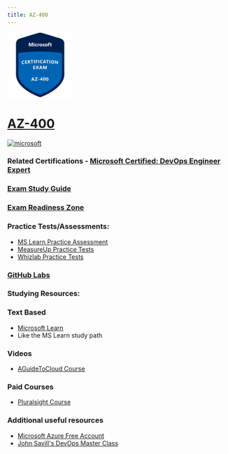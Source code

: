```yaml
---
title: AZ-400
---
```


<img src="/Images/certs/az-400.png" width="150" height="150">

# [AZ-400](https://learn.microsoft.com/certifications/exams/az-400)

<a href='https://learn.microsoft.com/en-us/certifications/browse/?type=role-based&levels=advanced' target="_blank"><img alt='microsoft' src='https://img.shields.io/badge/expert-100000?style=for-the-badge&logo=microsoft&logoColor=white&labelColor=0078D4&color=212221'/></a>


### Related Certifications - [Microsoft Certified: DevOps Engineer Expert](https://learn.microsoft.com/en-us/certifications/devops-engineer/)

### [Exam Study Guide](https://aka.ms/az400-studyguide)
### [Exam Readiness Zone](https://learn.microsoft.com/en-us/shows/exam-readiness-zone/preparing-for-az-400-configure-processes-and-communications-1-of-5/)

### Practice Tests/Assessments:
- [MS Learn Practice Assessment](https://learn.microsoft.com/certifications/exams/az-400/practice/assessment?assessment-type=practice&assessmentId=56)
- [MeasureUp Practice Tests](https://www.measureup.com/microsoft-practice-test-az-400-designing-and-implementing-microsoft-devops-solutions.html)
- [Whizlab Practice Tests](https://www.whizlabs.com/microsoft-azure-certification-az-400/)
  
### [GitHub Labs](https://aka.ms/az400labs)

### Studying Resources:

### Text Based
- [Microsoft Learn](https://learn.microsoft.com/certifications/exams/az-400)
- Like the MS Learn study path
### Videos
- [AGuideToCloud Course](https://www.youtube.com/playlist?list=PLhLKc18P9YODdrbyuA52Zn9-kwboIOz2W)
### Paid Courses
- [Pluralsight Course](https://www.pluralsight.com/paths/az-400-designing-and-implementing-microsoft-devops-solutions)
### Additional useful resources
- [Microsoft Azure Free Account](https://azure.microsoft.com/en-us/offers/ms-azr-0044p)
- [John Savill's DevOps Master Class](https://www.youtube.com/playlist?list=PLlVtbbG169nFr8RzQ4GIxUEznpNR53ERq)
